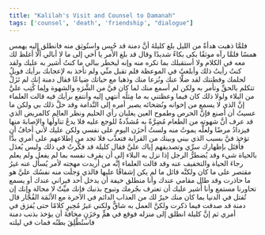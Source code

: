 ```yaml
---
title: "Kalilah's Visit and Counsel to Damanah"
tags: ['counsel', 'death', 'friendship', "dialogue"]
---
```


 فلمَّا ذهبت هدأةٌ من الليل بلغ كليلةَ أنَّ دمنة قد حُبِس واستُوثِق منه فانطلق إليه يهمس همسًا فلمَّا رآه موثقًا بكى بكاءً شديدًا وقال قد بلغ الأمر يا أخي إلى ما لا أبالي ألَّا أغلظ لك معه في الكلام ولا أستقبلك بما تكره منه وإنه ليخطر ببالي ما كنتُ أشير به عليك ولقد كنتُ رأيتُ ذلك وأبلغتُ في الموعظة فلم تقبل منِّي ولم تأخذ به لإعجابك برأيك فويلٌ لحلمك وفطنتك لقد ضلَّا عنك ونُزعا منك وذهبا مع حياتك ضياعًا
فقال دمنة إنك لم تَزَلْ تتكلم بالحقِّ وتأمر به ولكن لم أسمع منك لما كان فيَّ من الشَّرَهِ والشهوة ولِما كُتِب عليَّ من البلاء ولولا ذلك كان فيما وعظتني به ما مِثلُه أنتهي إليه وأنتفع برأيك فيه قالت العلماء إنَّ الذي لا يسمع من إخوانه ونُصَحائه يصير أمره إلى النَّدامة وقد حلَّ ذلك بي ولكن ما عسيتُ أن أصنع فإنَّ الحرص وطموح العين يغلبان رأي الحليم ونظر العالِم كالمريض الذي قد عرف أنَّ شهوته من الطعام مُضِرَّةٌ به مُشدِّدةٌ للوجع عليه فلا يدعُ تناولَها والإصابةَ منها فيزدادُ مرضًا ولعلَّه يموتُ منه ولستُ أحزَن اليوم على نفسي ولكن عليك لأني أخافُ أن تؤخذ فيَّ بسبب الذي بيني وبينك من القرابة فتعذَّب فلا تجد من إطلاعهم على أمري بدًّا فأُقتَل بإظهارك سرِّي وتصديقهم إياك عليَّ
فقال كليلة قد فكَّرتُ في ذلك وليس يُعدَل بالحياة شيء وقد يُضطرُّ الرجل إذا نزل به البلاء إلى أن يقرِف نفسه بما لم يفعل ولم يعلم رجاءَ الحياة والتخفيف عنه وقد قالت العلماء إنَّه من أريدت مهجته لأمر يُسأل عنه غيرُ مقتصر على ما كان ولكنَّه قائل ما لم يكن إشفاقًا عليها فالذي وَجلَت منه نفسُك عليَّ هو ما حاذرت وقد طال مقامي عندك وأنا منطلق خيفة أن يدخل أحد فيراني عندك أو يسمع تحاورنا مستمع وأنا أُشير عليك أن تعترف بجُرمك وتبوح بذنبك فإنك ميِّتٌ لا محالة وإنك إن تُقتل في الدنيا بما كان منك خيرٌ لك من العذاب الدائم في الآخرة مع الأثَمَة الفُجَّار
قال دمنة قد صدقت فيما ذكرت ولكنَّ العمل به شاقٌّ ولكني غيرُ مُحِيرٍ كلامًا حتى يُفرَق في أمري
ثم إنَّ كليلة انطلق إلى منزله فوقع في همٍّ وحَزَنٍ مخافةَ أن يؤخذ بذنب دمنة فاستُطْلِقَ بطنُه فمات في ليلته
